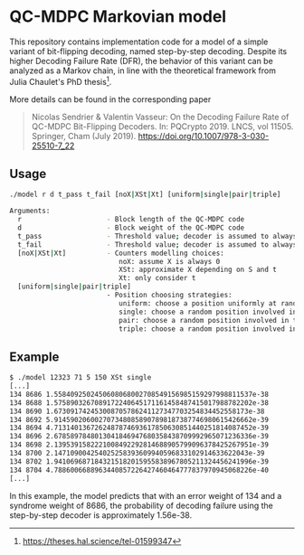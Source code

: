 # QC-MDPC Markovian model

This repository contains implementation code for a model of a simple variant of bit-flipping decoding, named step-by-step decoding. Despite its higher Decoding Failure Rate (DFR), the behavior of this variant can be analyzed as a Markov chain, in line with the theoretical framework from Julia Chaulet's PhD thesis[^1].

More details can be found in the corresponding paper
> Nicolas Sendrier & Valentin Vasseur: On the Decoding Failure Rate of QC-MDPC Bit-Flipping Decoders. In: PQCrypto 2019. LNCS, vol 11505. Springer, Cham (July 2019). <https://doi.org/10.1007/978-3-030-25510-7_22>

[^1]: <https://theses.hal.science/tel-01599347>


## Usage

```sh
./model r d t_pass t_fail [noX|XSt|Xt] [uniform|single|pair|triple]

Arguments:
  r                     - Block length of the QC-MDPC code
  d                     - Block weight of the QC-MDPC code
  t_pass                - Threshold value; decoder is assumed to always succeed below this
  t_fail                - Threshold value; decoder is assumed to always fail above this
  [noX|XSt|Xt]          - Counters modelling choices:
                           noX: assume X is always 0
                           XSt: approximate X depending on S and t
                           Xt: only consider t
  [uniform|single|pair|triple]
                        - Position choosing strategies:
                           uniform: choose a position uniformly at random
                           single: choose a random position involved in a random unverified equation
                           pair: choose a random position involved in two random unverified equations
                           triple: choose a random position involved in three random unverified equations
```


## Example

```sh
$ ./model 12323 71 5 150 XSt single
[...]
134 8686 1.5584092502450608068002708549156985159297998811537e-38
134 8688 1.5758903267089172240645171161458487415017988782202e-38
134 8690 1.673091742453008705786241127347703254834452558173e-38
134 8692 5.9145902060027073480858907898187387746980615426662e-39
134 8694 4.7131401367262487874693617850630851440251814087452e-39
134 8696 2.6785897848013041846947680358438709992965071236336e-39
134 8698 2.1395391582221008492292814688905799096378425267951e-39
134 8700 2.147109004254025258393609940596833102914633622043e-39
134 8702 1.9410696871843215182015955838967805211324456241996e-39
134 8704 4.7886006688963440857226427460464777837970945068226e-40
[...]
```

In this example, the model predicts that with an error weight of 134 and a syndrome weight of 8686, the probability of decoding failure using the step-by-step decoder is approximately 1.56e-38.
